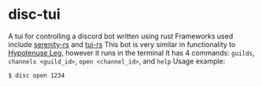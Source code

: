 # disc-tui
A tui for controlling a discord bot written using rust
Frameworks used include [serenity-rs](https://github.com/serenity-rs/serenity) and [tui-rs](https://github.com/fdehau/tui-rs)
This bot is very similar in functionality to [Hypotenuse Leg](https://github.com/AngleSideAngle/Hypotenuse-Leg), however it runs in the terminal
It has 4 commands: `guilds`, `channels <guild_id>`, `open <channel_id>`, and `help`
Usage example:
```bash
$ disc open 1234
```
